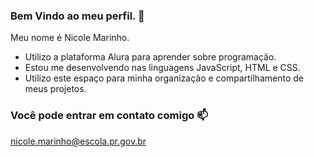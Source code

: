 ### Bem Vindo ao meu perfil. 🍓

Meu nome é Nicole Marinho.

- Utilizo a plataforma Alura para aprender sobre programação. 
- Estou me desenvolvendo nas linguagens JavaScript, HTML e CSS.
- Utilizo este espaço para minha organização e compartilhamento de meus projetos.


### Você pode entrar em contato comigo 📫 
nicole.marinho@escola.pr.gov.br
